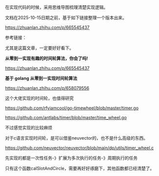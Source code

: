 在实现代码的时候，采用思维导图梳理清楚实现逻辑。

文档在2025-10-15日期之前，基于如下链接整理一个版本出来。

https://zhuanlan.zhihu.com/p/665545437



参考链接：

尤其是这篇文章，一定要好好看下。

**从零到一实现有趣的时间轮算法，你会了吗!**

https://zhuanlan.zhihu.com/p/665545437



**基于 golang 从零到一实现时间轮算法**

https://zhuanlan.zhihu.com/p/658079556



这个大佬实现的时间轮，也值得研究

https://github.com/rfyiamcool/go-timewheel/blob/master/timer.go

https://github.com/antlabs/timer/blob/master/time_wheel.go 

不过感觉实现的比较麻烦



对于c语言实现时间轮，是可以借鉴neuvector的，也不是什么高级的东西。

https://github.com/neuvector/neuvector/blob/main/dp/utils/timer_wheel.c



先实现的都是一次性任务-》扩展为多次执行的任务-》周期执行的任务

只有这个函数calSlotAndCircle，需要再好好琢磨下，其他函数都已经清楚了。




